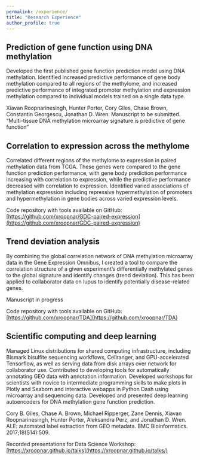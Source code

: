 ```yaml
---
permalink: /experience/
title: "Research Experience"
author_profile: true
---
```


## Prediction of gene function using DNA methylation
Developed the first published gene function prediction model using DNA methylation. Identified increased predictive performance of gene body methylation compared to all regions of the methylome, and increased predictive performance of integrated promoter methylation and expression methylation compared to individual models trained on a single data type.


Xiavan‌ ‌Roopnarinesingh, ‌Hunter‌ ‌Porter,‌ ‌Cory‌ ‌Giles,‌ ‌Chase‌ ‌Brown,‌ ‌Constantin‌ ‌Georgescu,‌ ‌Jonathan‌ D. ‌Wren‌. Manuscript to be submitted. “Multi-tissue DNA methylation microarray signature is predictive of gene function”

## Correlation to expression across the methylome

Correlated different regions of the methylome to expression in paired methylation data from TCGA. These genes were compared to the gene function prediction performance, with gene body prediction performance increasing with correlation to expression, while the predictive performance decreased with correlation to expression. Identified varied associations of methylation expression including repressive hypermethylation of promoters and hypermethylation in gene bodies across varied expression levels. 


Code repository with tools available on GitHub: [https://github.com/xroopnar/GDC-paired-expression](https://github.com/xroopnar/GDC-paired-expression)

## Trend deviation analysis

By combining the global correlation network of DNA methylation microarray data in the Gene Expression Omnibus, I created a tool to compare the correlation structure of a given experiment’s differentially methylated genes to the global signature and identify changes (trend deviation). This has been applied to collaborator data on lupus to identify potentially disease-related genes. 


Manuscript in progress


Code repository with tools available on GitHub: [https://github.com/xroopnar/TDA](https://github.com/xroopnar/TDA)


## Scientific computing and deep learning 

Managed Linux distributions for shared computing infrastructure, including Bismark bisulfite sequencing workflows, Cellranger, and GPU-accelerated Tensorflow, as well as serving data from disk arrays over network for collaborator use. Contributed to developing tools for automatically annotating GEO data with annotation information. Developed workshops for scientists with novice to intermediate programming skills to make plots in Plotly and Seaborn and interactive webapps in Python Dash using microarray and sequencing data. Developed and presented deep learning autoencoders for DNA methylation gene function prediction. 


Cory B. Giles, Chase A. Brown, Michael Ripperger, Zane Dennis, Xiavan Roopnarinesingh, Hunter Porter, Aleksandra Perz, and Jonathan D. Wren. ALE: automated label extraction from GEO metadata. BMC Bioinformatics. 2017;18(S14):509.


Recorded presentations for Data Science Workshop: [https://xroopnar.github.io/talks](https://xroopnar.github.io/talks/)

